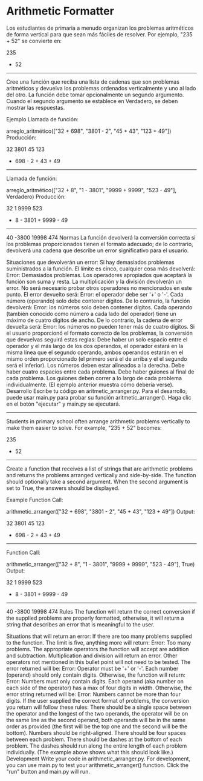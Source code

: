 # Arithmetic Formatter

Los estudiantes de primaria a menudo organizan los problemas aritméticos de forma vertical para que sean más fáciles de resolver. Por ejemplo, "235 + 52" se convierte en:

  235
+ 52
-----
Cree una función que reciba una lista de cadenas que son problemas aritméticos y devuelva los problemas ordenados verticalmente y uno al lado del otro. La función debe tomar opcionalmente un segundo argumento. Cuando el segundo argumento se establece en Verdadero, se deben mostrar las respuestas.

Ejemplo
Llamada de función:

arreglo_aritmético(["32 + 698", "3801 - 2", "45 + 43", "123 + 49"])
Producción:

   32 3801 45 123
+ 698 - 2 + 43 + 49
----- ------ ---- -----
Llamada de función:

arreglo_aritmético(["32 + 8", "1 - 3801", "9999 + 9999", "523 - 49"], Verdadero)
Producción:

  32 1 9999 523
+ 8 - 3801 + 9999 - 49
---- ------ ------ -----
  40 -3800 19998 474
Normas
La función devolverá la conversión correcta si los problemas proporcionados tienen el formato adecuado; de lo contrario, devolverá una cadena que describe un error significativo para el usuario.

Situaciones que devolverán un error:
Si hay demasiados problemas suministrados a la función. El límite es cinco, cualquier cosa más devolverá: Error: Demasiados problemas.
Los operadores apropiados que aceptará la función son suma y resta. La multiplicación y la división devolverán un error. No será necesario probar otros operadores no mencionados en este punto. El error devuelto será: Error: el operador debe ser '+' o '-'.
Cada número (operando) solo debe contener dígitos. De lo contrario, la función devolverá: Error: los números solo deben contener dígitos.
Cada operando (también conocido como número a cada lado del operador) tiene un máximo de cuatro dígitos de ancho. De lo contrario, la cadena de error devuelta será: Error: los números no pueden tener más de cuatro dígitos.
Si el usuario proporcionó el formato correcto de los problemas, la conversión que devuelvas seguirá estas reglas:
Debe haber un solo espacio entre el operador y el más largo de los dos operandos, el operador estará en la misma línea que el segundo operando, ambos operandos estarán en el mismo orden proporcionado (el primero será el de arriba y el el segundo será el inferior).
Los números deben estar alineados a la derecha.
Debe haber cuatro espacios entre cada problema.
Debe haber guiones al final de cada problema. Los guiones deben correr a lo largo de cada problema individualmente. (El ejemplo anterior muestra cómo debería verse).
Desarrollo
Escribe tu código en aritmetic_arranger.py. Para el desarrollo, puede usar main.py para probar su función aritmetic_arranger(). Haga clic en el botón "ejecutar" y main.py se ejecutará.

***********************************************************************************

Students in primary school often arrange arithmetic problems vertically to make them easier to solve. For example, "235 + 52" becomes:

  235
+  52
-----
Create a function that receives a list of strings that are arithmetic problems and returns the problems arranged vertically and side-by-side. The function should optionally take a second argument. When the second argument is set to True, the answers should be displayed.

Example
Function Call:

arithmetic_arranger(["32 + 698", "3801 - 2", "45 + 43", "123 + 49"])
Output:

   32      3801      45      123
+ 698    -    2    + 43    +  49
-----    ------    ----    -----
Function Call:

arithmetic_arranger(["32 + 8", "1 - 3801", "9999 + 9999", "523 - 49"], True)
Output:

  32         1      9999      523
+  8    - 3801    + 9999    -  49
----    ------    ------    -----
  40     -3800     19998      474
Rules
The function will return the correct conversion if the supplied problems are properly formatted, otherwise, it will return a string that describes an error that is meaningful to the user.

Situations that will return an error:
If there are too many problems supplied to the function. The limit is five, anything more will return: Error: Too many problems.
The appropriate operators the function will accept are addition and subtraction. Multiplication and division will return an error. Other operators not mentioned in this bullet point will not need to be tested. The error returned will be: Error: Operator must be '+' or '-'.
Each number (operand) should only contain digits. Otherwise, the function will return: Error: Numbers must only contain digits.
Each operand (aka number on each side of the operator) has a max of four digits in width. Otherwise, the error string returned will be: Error: Numbers cannot be more than four digits.
If the user supplied the correct format of problems, the conversion you return will follow these rules:
There should be a single space between the operator and the longest of the two operands, the operator will be on the same line as the second operand, both operands will be in the same order as provided (the first will be the top one and the second will be the bottom).
Numbers should be right-aligned.
There should be four spaces between each problem.
There should be dashes at the bottom of each problem. The dashes should run along the entire length of each problem individually. (The example above shows what this should look like.)
Development
Write your code in arithmetic_arranger.py. For development, you can use main.py to test your arithmetic_arranger() function. Click the "run" button and main.py will run.